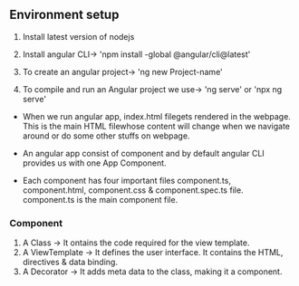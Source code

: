 ## Environment setup

1. Install latest version of nodejs

2. Install angular CLI->
    'npm install -global @angular/cli@latest'

3. To create an angular project->
    'ng new Project-name'

4. To compile and run an Angular project we use->
    'ng serve' or 'npx ng serve'

* When we run angular app, index.html filegets rendered in the webpage. This is the main HTML filewhose content will change when we navigate around or do some other stuffs on webpage.

* An angular app consist of component and by default angular CLI provides us with one App Component.

* Each component has four important files component.ts, component.html, component.css & component.spec.ts file. component.ts is the main component file.

### Component
1. A Class -> It ontains the code required for the view template.
2. A ViewTemplate -> It defines the user interface. It contains the HTML, directives & data binding.
3. A Decorator -> It adds meta data to the class, making it a component.
